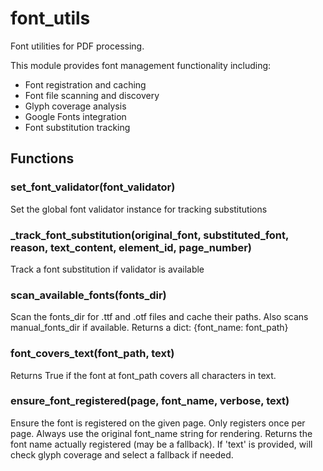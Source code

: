# font_utils

Font utilities for PDF processing.

This module provides font management functionality including:

- Font registration and caching
- Font file scanning and discovery
- Glyph coverage analysis
- Google Fonts integration
- Font substitution tracking

## Functions

### set_font_validator(font_validator)

Set the global font validator instance for tracking substitutions

### _track_font_substitution(original_font, substituted_font, reason, text_content, element_id, page_number)

Track a font substitution if validator is available

### scan_available_fonts(fonts_dir)

Scan the fonts_dir for .ttf and .otf files and cache their paths.
Also scans manual_fonts_dir if available.
Returns a dict: {font_name: font_path}

### font_covers_text(font_path, text)

Returns True if the font at font_path covers all characters in text.

### ensure_font_registered(page, font_name, verbose, text)

Ensure the font is registered on the given page. Only registers once per page.
Always use the original font_name string for rendering.
Returns the font name actually registered (may be a fallback).
If 'text' is provided, will check glyph coverage and select a fallback if needed.
